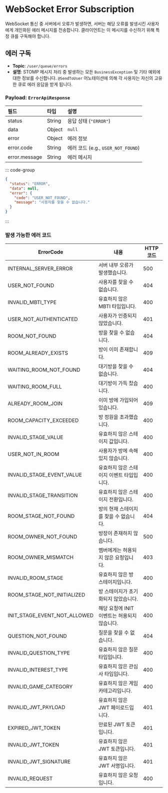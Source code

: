 # WebSocket Error Subscription

WebSocket 통신 중 서버에서 오류가 발생하면, 서버는 해당 오류를 발생시킨 사용자에게 개인화된 에러 메시지를 전송합니다. 클라이언트는 이 메시지를 수신하기 위해 특정 큐를
구독해야 합니다.

## 에러 구독

- **Topic**: `/user/queue/errors`
- **설명**: STOMP 메시지 처리 중 발생하는 모든 `BusinessException` 및 기타 예외에 대한 정보를 수신합니다. `@SendToUser` 어노테이션에 의해
  각 사용자는 자신의 고유한 큐로 에러 응답을 받게 됩니다.

### Payload: `ErrorApiResponse`

| 필드            | 타입     | 설명                             |
|:--------------|:-------|:-------------------------------|
| status        | String | 응답 상태 (`"ERROR"`)              |
| data          | Object | `null`                         |
| error         | Object | 에러 정보                          |
| error.code    | String | 에러 코드 (e.g., `USER_NOT_FOUND`) |
| error.message | String | 에러 메시지                         |

::: code-group

```json [Response Example]
{
  "status": "ERROR",
  "data": null,
  "error": {
    "code": "USER_NOT_FOUND",
    "message": "사용자를 찾을 수 없습니다."
  }
}
```

:::

### 발생 가능한 에러 코드

| ErrorCode                    | 내용                          | HTTP 코드 |
|------------------------------|-----------------------------|---------|
| INTERNAL_SERVER_ERROR        | 서버 내부 오류가 발생했습니다.           | 500     |
| USER_NOT_FOUND               | 사용자를 찾을 수 없습니다.             | 404     |
| INVALID_MBTI_TYPE            | 유효하지 않은 MBTI 타입입니다.         | 400     |
| USER_NOT_AUTHENTICATED       | 사용자가 인증되지 않았습니다.            | 401     |
| ROOM_NOT_FOUND               | 방을 찾을 수 없습니다.               | 404     |
| ROOM_ALREADY_EXISTS          | 방이 이미 존재합니다.                | 409     |
| WAITING_ROOM_NOT_FOUND       | 대기방을 찾을 수 없습니다.             | 404     |
| WAITING_ROOM_FULL            | 대기방이 가득 찼습니다.               | 400     |
| ALREADY_ROOM_JOIN            | 이미 방에 가입되어있습니다.             | 409     |
| ROOM_CAPACITY_EXCEEDED       | 방 정원을 초과했습니다.               | 400     |
| INVALID_STAGE_VALUE          | 유효하지 않은 스테이지 값입니다.          | 400     |
| USER_NOT_IN_ROOM             | 사용자가 방에 속해있지 않습니다.          | 400     |
| INVALID_STAGE_EVENT_VALUE    | 유효하지 않은 스테이지 이벤트 타입입니다.     | 400     |
| INVALID_STAGE_TRANSITION     | 유효하지 않은 스테이지 전환입니다.         | 400     |
| ROOM_STAGE_NOT_FOUND         | 방의 현재 스테이지를 찾을 수 없습니다.      | 404     |
| ROOM_OWNER_NOT_FOUND         | 방장이 존재하지 않습니다.              | 500     |
| ROOM_OWNER_MISMATCH          | 멤버에게는 허용되지 않은 요청입니다.        | 403     |
| INVALID_ROOM_STAGE           | 유효하지 않은 방 스테이지입니다.          | 400     |
| ROOM_STAGE_NOT_INITIALIZED   | 방 스테이지가 초기화되지 않았습니다.        | 400     |
| INIT_STAGE_EVENT_NOT_ALLOWED | 해당 요청에 INIT 이벤트는 허용되지 않습니다. | 400     |
| QUESTION_NOT_FOUND           | 질문을 찾을 수 없습니다.              | 404     |
| INVALID_QUESTION_TYPE        | 유효하지 않은 질문 타입입니다.           | 400     |
| INVALID_INTEREST_TYPE        | 유효하지 않은 관심사 타입입니다.          | 400     |
| INVALID_GAME_CATEGORY        | 유효하지 않은 게임 카테고리입니다.         | 400     |
| INVALID_JWT_PAYLOAD          | 유효하지 않은 JWT 페이로드입니다.        | 401     |
| EXPIRED_JWT_TOKEN            | 만료된 JWT 토큰입니다.              | 401     |
| INVALID_JWT_TOKEN            | 유효하지 않은 JWT 토큰입니다.          | 401     |
| INVALID_JWT_SIGNATURE        | 유효하지 않은 JWT 서명입니다.          | 401     |
| INVALID_REQUEST              | 유효하지 않은 요청입니다.              | 400     |

